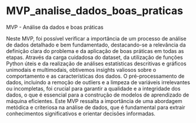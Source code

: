# MVP_analise_dados_boas_praticas
MVP - Análise da dados e boas práticas

Neste MVP, foi possível verificar a importância de um processo de análise de dados detalhado e bem fundamentado, destacando-se a relevância da definição clara do problema e da aplicação de boas práticas em todas as etapas. Através da carga cuidadosa do dataset, da utilização de funções Python úteis e da realização de análises estatísticas descritivas e gráficos unimodais e multimodais, obtivemos insights valiosos sobre o comportamento e as características dos dados. O pré-processamento de dados, incluindo a remoção de outliers e a limpeza de variáveis irrelevantes ou incompletas, foi crucial para garantir a qualidade e a integridade dos dados, o que é essencial para a construção de modelos de aprendizado de máquina eficientes. Este MVP ressalta a importância de uma abordagem metódica e criteriosa na análise de dados, que é fundamental para extrair conhecimentos significativos e orientar decisões informadas.
